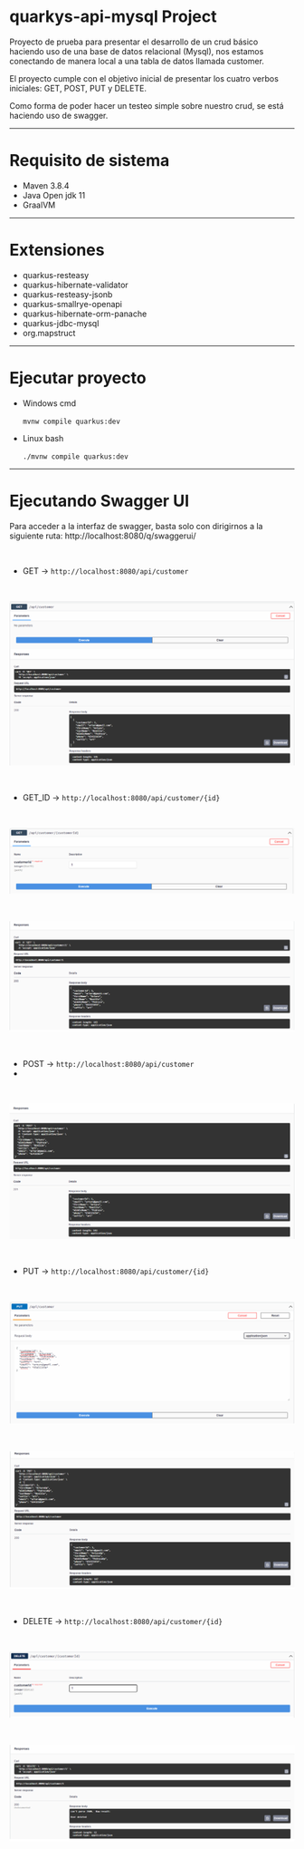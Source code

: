 # quarkys-api-mysql Project

Proyecto de prueba para presentar el desarrollo de un crud básico haciendo uso de una base de datos relacional (Mysql), nos estamos conectando de manera local a una tabla de datos llamada customer. 

El proyecto cumple con el objetivo inicial de presentar los cuatro verbos iniciales: GET, POST, PUT y DELETE.

Como forma de poder hacer un testeo simple sobre nuestro crud, se está haciendo uso de swagger.
<br>

---
# Requisito de sistema
- Maven 3.8.4
- Java Open jdk 11
- GraalVM

---
# Extensiones

- quarkus-resteasy
- quarkus-hibernate-validator
- quarkus-resteasy-jsonb
- quarkus-smallrye-openapi
- quarkus-hibernate-orm-panache
- quarkus-jdbc-mysql
- org.mapstruct

---
# Ejecutar proyecto

- Windows cmd

    `mvnw compile quarkus:dev`

- Linux bash

    `./mvnw compile quarkus:dev`

---
# Ejecutando Swagger UI

Para acceder a la interfaz de swagger, basta solo con dirigirnos a la siguiente ruta: http://localhost:8080/q/swaggerui/

<br>

- GET -> `http://localhost:8080/api/customer`

<br>

![image text](https://github.com/Art-byte/QuarkusDeveloper/blob/main/quarkys-api-mysql/src/main/img/GetRes.png)

<br>

- GET_ID -> `http://localhost:8080/api/customer/{id}`

<br>

![image text](https://github.com/Art-byte/QuarkusDeveloper/blob/main/quarkys-api-mysql/src/main/img/GetByIdPre.png)

<br>

![image text](https://github.com/Art-byte/QuarkusDeveloper/blob/main/quarkys-api-mysql/src/main/img/GetByIdRes.png)

<br>

- POST -> `http://localhost:8080/api/customer`
- 
<br>

![image text](https://github.com/Art-byte/QuarkusDeveloper/blob/main/quarkys-api-mysql/src/main/img/PostRe.png)

<br>

- PUT -> `http://localhost:8080/api/customer/{id}`

<br>

![image text](https://github.com/Art-byte/QuarkusDeveloper/blob/main/quarkys-api-mysql/src/main/img/PutPre.png)

<br>

![image text](https://github.com/Art-byte/QuarkusDeveloper/blob/main/quarkys-api-mysql/src/main/img/PutRes.png)

<br>

- DELETE -> `http://localhost:8080/api/customer/{id}`

<br>

![image text](https://github.com/Art-byte/QuarkusDeveloper/blob/main/quarkys-api-mysql/src/main/img/DeletePre.png)

<br>

![image text](https://github.com/Art-byte/QuarkusDeveloper/blob/main/quarkys-api-mysql/src/main/img/DeleteRes.png)

<br>

